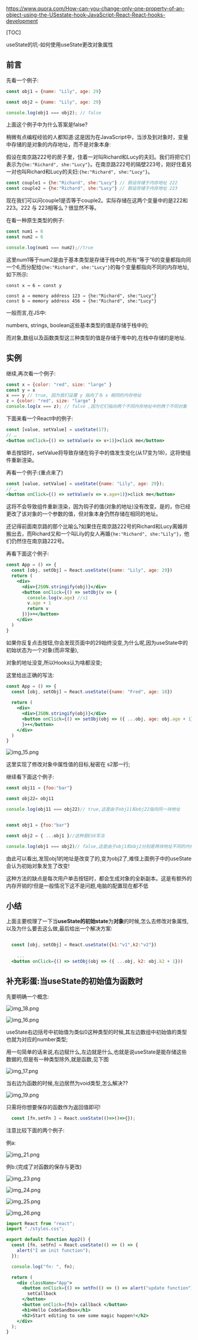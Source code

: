 
https://www.quora.com/How-can-you-change-only-one-property-of-an-object-using-the-USestate-hook-JavaScript-React-React-hooks-development

[TOC]

useState的坑-如何使用useState更改对象属性

## 前言

先看一个例子:


```js
const obj1 = {name: "Lily", age: 29}

const obj2 = {name: "Lily", age: 29}

console.log(obj1 === obj2); // false 

```


上面这个例子中为什么答案是false?

稍微有点编程经验的人都知道:这是因为在JavaScript中，当涉及到对象时，变量中存储的是对象的内存地址，而不是对象本身:

假设在南京路222号的房子里，住着一对叫Richard和Lucy的夫妇。我们将把它们表示为`{he:"Richard", she:"Lucy"}`。在南京路222号的隔壁223号，刚好住着另一对也叫Richard和Lucy的夫妇:`{he:"Richard", she:"Lucy"}`。
```js
const couple1 = {he:"Richard", she:"Lucy"} // 假设存储于内存地址 222 
const couple2 = {he:"Richard", she:"Lucy"} // 假设存储于内存地址 223

````
现在我们可以问couple1是否等于couple2。实际存储在这两个变量中的是222和223。222 与 223相等么？很显然不等。

在看一种原生类型的例子:

```js
const num1 = 6 
const num2 = 6

console.log(num1 === num2);//true
```
这里num1等于num2是由于基本类型是存储于栈中的,所有“等于”6的变量都指向同一个6,而分配给`{he:"Richard", she:"Lucy"}`的每个变量都指向不同的内存地址,如下所示:


```shell
const x → 6 ← const y

const a → memory address 123 → {he:"Richard", she:"Lucy"}
const b → memory address 456 → {he:"Richard", she:"Lucy"}
```

一般而言,在JS中:

numbers, strings, boolean这些基本类型的值是存储于栈中的;

而对象,数组以及函数类型这三种类型的值是存储于堆中的,在栈中存储的是地址.


## 实例

继续,再次看一个例子:

```js
const x = {color: "red", size: "large" }
const y = x 
x === y // true, 因为我们设置 y 指向了与 x 相同的内存地址 
z = {color: "red", size: "large" }
console.log(x === z); // false ,因为它们指向两个不同内存地址中的两个不同对象

```

下面来看一个React中的例子:
```jsx
const [value, setValue] = useState(17); 
// … 
<button onClick={() => setValue(v => v+1)}>click me</button>
```

单击按钮时，setValue将导致存储在钩子中的值发生变化(从17变为18)，这将使组件重新渲染。

再看一个例子:(重点来了)

```jsx
const [value, setValue] = useState({name: "Lily", age: 29}); 
// … 
<button onClick={() => setValue(v => v.age+1)}>click me</button> 
```

这将不会导致组件重新渲染，因为钩子的值(对象的地址)没有改变。是的，你已经更改了该对象的一个参数的值，但对象本身仍然存储在相同的地址。


还记得前面南京路的那个比喻么?如果住在南京路222号的Richard和Lucy离婚并搬出去，而Richard又和一个叫Lily的女人再婚`{he:"Richard", she:"Lily"}`，他们仍然住在南京路222号。

再看下面这个例子:

```jsx
const App = () => { 
  const [obj, setObj] = React.useState({name: "Lily", age: 29})   
  return ( 
  	<div> 
  	  <div>{JSON.stringify(obj)}</div> 
      <button onClick={() => setObj(v => { 
        console.log(v.age) //s1
      	v.age + 1 
        return v 
      })}>+</button> 
    </div> 
  ) 
}	
```


如果你反复点击按钮,你会发现页面中的29始终没变,为什么呢,因为useState中的初始状态为一个对象(而非常量),

对象的地址没变,所以Hooks认为啥都没变;

这里给出正确的写法:

```jsx
const App = () => { 
  const [obj, setObj] = React.useState({name: "Fred", age: 18}) 
   
  return ( 
  	<div> 
  	  <div>{JSON.stringify(obj)}</div>  
      <button onClick={() => setObj(obj => ({ ...obj, age: obj.age + 1})) //s2
      }>+</button> 
    </div> 
  ) 
}
```
![img_15.png](img_15.png)

这里实现了修改对象中属性值的目标,秘密在 s2那一行;


继续看下面这个例子:

```js
const obj11 = {foo:"bar"}

const obj22= obj11

console.log(obj11 === obj22)// true,这是由于obj11和obj22指向同一块地址


const obj1 = {foo:"bar"}

const obj2 = { ...obj1 }//这种是ES6写法

console.log(obj1 === obj2)// false,这是由于obj1和obj2分别是两块地址不同的内存
```
由此可以看出,发现obj1的地址是改变了的,变为obj2了,难怪上面例子中的useState会认为初始对象发生了改变!


这种方法的缺点是每次用户单击按钮时，都会生成对象的全新副本。这是有额外的内存开销的!但是一般情况下这不是问题,电脑的配置现在都不低


## 小结

上面主要梳理了一下当**useState的初始state**为**对象**的时候,怎么去修改对象属性,以及为什么要去这么做,最后给出一个解决方案:

```jsx

  const [obj, setObj] = React.useState({k1:"v1",k2:"v2"})
  
    ...
  <button onClick={() => setObj(obj => ({ ...obj, k2: obj.k2 + 1}))    }>+</button> 

```


## 补充彩蛋:当useState的初始值为函数时

先要明确一个概念:

![img_18.png](img_18.png)

![img_16.png](img_16.png)

useState右边括号中初始值为类似0这种类型的时候,其左边数组中初始值的类型也就为对应的number类型;

用一句简单的话来说,右边赋什么,左边就是什么,也就是说useState是能存储这些数据的,但是有一种类型除外,就是函数,见下图

![img_17.png](img_17.png)

当右边为函数的时候,左边居然为void类型,怎么解决??

![img_19.png](img_19.png)

只需将你想要保存的函数作为返回值即可!

```jsx
  const [fn,setFn ] = React.useState(()=>()=>{});

```

注意比较下面的两个例子:

例a:

![img_21.png](img_21.png)


例b:(完成了对函数的保存与更改)

![img_23.png](img_23.png)

![img_24.png](img_24.png)

![img_25.png](img_25.png)

![img_26.png](img_26.png)


```jsx
import React from "react";
import "./styles.css";

export default function App2() {
  const [fn, setFn] = React.useState(() => () => {
    alert("I am init function");
  });

  console.log("fn: ", fn);

  return (
    <div className="App">
      <button onClick={() => setFn(() => () => alert("update function"))}>
        setCallback
      </button>
      <button onClick={fn}> callback </button>
      <h1>Hello CodeSandbox</h1>
      <h2>Start editing to see some magic happen!</h2>
    </div>
  );
}

```





